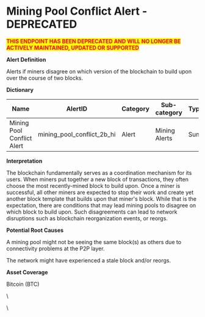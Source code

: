 # Mining Pool Conflict Alert - DEPRECATED

<mark style="color:red;">**THIS ENDPOINT HAS BEEN DEPRECATED AND WILL NO LONGER BE ACTIVELY MAINTAINED, UPDATED OR SUPPORTED**</mark>

**Alert Definition**

Alerts if miners disagree on which version of the blockchain to build upon over the course of two blocks.

**Dictionary**

| Name                       | AlertID                        | Category | Sub-category  | Type | Unit   | Interval |
| -------------------------- | ------------------------------ | -------- | ------------- | ---- | ------ | -------- |
| Mining Pool Conflict Alert | mining\_pool\_conflict\_2b\_hi | Alert    | Mining Alerts | Sum  | Blocks | Ad hoc   |

**Interpretation**

The blockchain fundamentally serves as a coordination mechanism for its users. When miners put together a new block of transactions, they often choose the most recently-mined block to build upon. Once a miner is successful, all other miners are expected to stop their work and create yet another block template that builds upon that miner's block. While that is the expectation, there are conditions that may lead mining pools to disagree on which block to build upon. Such disagreements can lead to network disruptions such as blockchain reorganization events, or reorgs.

**Potential Root Causes**

A mining pool might not be seeing the same block(s) as others due to connectivity problems at the P2P layer.

The network might have experienced a stale block and/or reorgs.

**Asset Coverage**

Bitcoin (BTC)

\


\
